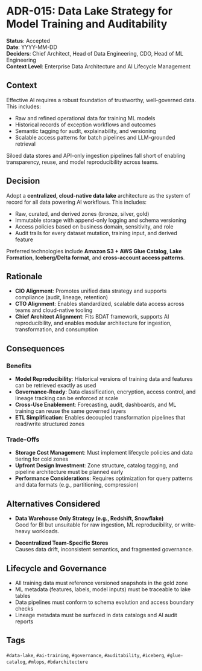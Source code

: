 # ADR-015: Data Lake Strategy for Model Training and Auditability

**Status**: Accepted  
**Date**: YYYY-MM-DD  
**Deciders**: Chief Architect, Head of Data Engineering, CDO, Head of ML Engineering  
**Context Level**: Enterprise Data Architecture and AI Lifecycle Management

## Context

Effective AI requires a robust foundation of trustworthy, well-governed data. This includes:

- Raw and refined operational data for training ML models  
- Historical records of exception workflows and outcomes  
- Semantic tagging for audit, explainability, and versioning  
- Scalable access patterns for batch pipelines and LLM-grounded retrieval

Siloed data stores and API-only ingestion pipelines fall short of enabling transparency, reuse, and model reproducibility across teams.

## Decision

Adopt a **centralized, cloud-native data lake** architecture as the system of record for all data powering AI workflows. This includes:

- Raw, curated, and derived zones (bronze, silver, gold)  
- Immutable storage with append-only logging and schema versioning  
- Access policies based on business domain, sensitivity, and role  
- Audit trails for every dataset mutation, training input, and derived feature

Preferred technologies include **Amazon S3 + AWS Glue Catalog**, **Lake Formation**, **Iceberg/Delta format**, and **cross-account access patterns**.

## Rationale

- **CIO Alignment**: Promotes unified data strategy and supports compliance (audit, lineage, retention)  
- **CTO Alignment**: Enables standardized, scalable data access across teams and cloud-native tooling  
- **Chief Architect Alignment**: Fits BDAT framework, supports AI reproducibility, and enables modular architecture for ingestion, transformation, and consumption

## Consequences

### Benefits

- **Model Reproducibility**: Historical versions of training data and features can be retrieved exactly as used  
- **Governance-Ready**: Data classification, encryption, access control, and lineage tracking can be enforced at scale  
- **Cross-Use Enablement**: Forecasting, audit, dashboards, and ML training can reuse the same governed layers  
- **ETL Simplification**: Enables decoupled transformation pipelines that read/write structured zones

### Trade-Offs

- **Storage Cost Management**: Must implement lifecycle policies and data tiering for cold zones  
- **Upfront Design Investment**: Zone structure, catalog tagging, and pipeline architecture must be planned early  
- **Performance Considerations**: Requires optimization for query patterns and data formats (e.g., partitioning, compression)

## Alternatives Considered

- **Data Warehouse Only Strategy (e.g., Redshift, Snowflake)**  
  Good for BI but unsuitable for raw ingestion, ML reproducibility, or write-heavy workloads.

- **Decentralized Team-Specific Stores**  
  Causes data drift, inconsistent semantics, and fragmented governance.

## Lifecycle and Governance

- All training data must reference versioned snapshots in the gold zone  
- ML metadata (features, labels, model inputs) must be traceable to lake tables  
- Data pipelines must conform to schema evolution and access boundary checks  
- Lineage metadata must be surfaced in data catalogs and AI audit reports

## Tags

`#data-lake`, `#ai-training`, `#governance`, `#auditability`, `#iceberg`, `#glue-catalog`, `#mlops`, `#bdarchitecture`

